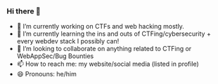 ### Hi there 👋

<!--
**gensai-sec/gensai-sec** is a ✨ _special_ ✨ repository because its `README.md` (this file) appears on your GitHub profile.

Here are some ideas to get you started:
-->
- 🔭 I’m currently working on CTFs and web hacking mostly.
- 🌱 I’m currently learning the ins and outs of CTFing/cybersecurity + every webdev stack I possibly can!
- 👯 I’m looking to collaborate on anything related to CTFing or WebAppSec/Bug Bounties
- 📫 How to reach me: my website/social media (listed in profile)
- 😄 Pronouns: he/him

